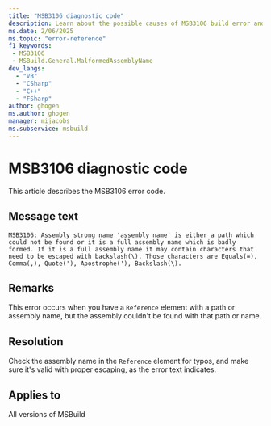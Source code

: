 ```yaml
---
title: "MSB3106 diagnostic code"
description: Learn about the possible causes of MSB3106 build error and get troubleshooting tips to resolve it.
ms.date: 2/06/2025
ms.topic: "error-reference"
f1_keywords:
 - MSB3106
 - MSBuild.General.MalformedAssemblyName
dev_langs:
  - "VB"
  - "CSharp"
  - "C++"
  - "FSharp"
author: ghogen
ms.author: ghogen
manager: mijacobs
ms.subservice: msbuild
---
```


# MSB3106 diagnostic code

<!-- :::ErrorDefinitionDescription::: -->
<!-- :::editable-content name="introDescription"::: -->
This article describes the MSB3106 error code.
<!-- :::editable-content-end::: -->

## Message text

`MSB3106: Assembly strong name 'assembly name' is either a path which could not be found or it is a full assembly name which is badly formed. If it is a full assembly name it may contain characters that need to be escaped with backslash(\). Those characters are Equals(=), Comma(,), Quote('), Apostrophe('), Backslash(\).`

<!-- :::editable-content name="postOutputDescription"::: -->
## Remarks

This error occurs when you have a `Reference` element with a path or assembly name, but the assembly couldn't be found with that path or name.

## Resolution

Check the assembly name in the `Reference` element for typos, and make sure it's valid with proper escaping, as the error text indicates.

<!-- :::editable-content-end::: -->
<!-- :::ErrorDefinitionDescription-end::: -->

## Applies to

All versions of MSBuild
